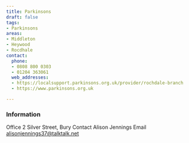 ```yaml
---
title: Parkinsons
draft: false
tags:
- Parkinsons
areas:
- Middleton
- Heywood
- Rocdhale
contact:
  phone:
  - 0808 800 0303
  - 01204 363061
  web_addresses:
  - https://localsupport.parkinsons.org.uk/provider/rochdale-branch
  - https://www.parkinsons.org.uk

---
```


### Information
Office  2 Silver Street, Bury
Contact Alison Jennings
Email  alisonjennings37@talktalk.net
